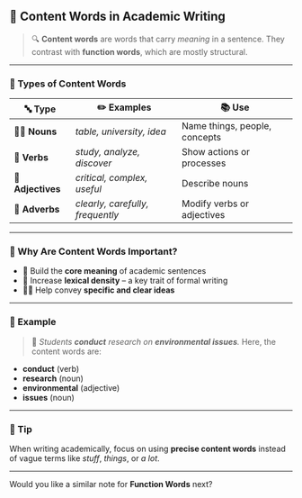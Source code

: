 
## 🧱 Content Words in Academic Writing

> 🔍 **Content words** are words that carry *meaning* in a sentence.
> They contrast with **function words**, which are mostly structural.

---

### 🧠 Types of Content Words

| 🔤 **Type**       | ✏️ **Examples**                  | 📚 **Use**                    |
| ----------------- | -------------------------------- | ----------------------------- |
| 🧍‍♂️ **Nouns**   | *table, university, idea*        | Name things, people, concepts |
| 🔧 **Verbs**      | *study, analyze, discover*       | Show actions or processes     |
| 🎨 **Adjectives** | *critical, complex, useful*      | Describe nouns                |
| 🐢 **Adverbs**    | *clearly, carefully, frequently* | Modify verbs or adjectives    |

---

### 🧮 Why Are Content Words Important?

* 🧱 Build the **core meaning** of academic sentences
* 🧠 Increase **lexical density** – a key trait of formal writing
* 🧑‍🏫 Help convey **specific and clear ideas**

---

### 🧾 Example

> 📄 *Students **conduct** research on **environmental issues**.*
> Here, the content words are:

* **conduct** (verb)
* **research** (noun)
* **environmental** (adjective)
* **issues** (noun)

---

### 🔁 Tip

When writing academically, focus on using **precise content words** instead of vague terms like *stuff*, *things*, or *a lot*.

---

Would you like a similar note for **Function Words** next?
